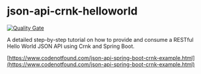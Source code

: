 # json-api-crnk-helloworld

[![Quality Gate](https://sonarqube.com/api/badges/gate?key=com.codenotfound:json-api-crnk-helloworld)](https://sonarqube.com/dashboard/index/com.codenotfound:json-api-crnk-helloworld)

A detailed step-by-step tutorial on how to provide and consume a RESTful Hello World JSON API using Crnk and Spring Boot.

[https://www.codenotfound.com/json-api-spring-boot-crnk-example.html](https://www.codenotfound.com/json-api-spring-boot-crnk-example.html)
